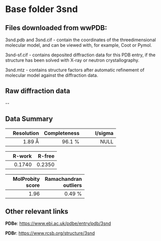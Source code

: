 # Base folder 3snd

## Files downloaded from wwPDB:

3snd.pdb and 3snd.cif - contain the coordinates of the threedimensional molecular model, and can be viewed with, for example, Coot or Pymol.

3snd-sf.cif - contains deposited diffraction data for this PDB entry, if the structure has been solved with X-ray or neutron crystallography.

3snd.mtz - contains structure factors after automatic refinement of molecular model against the diffraction data.

## Raw diffraction data

--<br> 

## Data Summary
|   | Resolution | Completeness| I/sigma |
|---|-------------:|----------------:|--------------:|
|   |1.89 Å|96.1  %|<img width=50/>NULL |

|   | **R-work**| **R-free**   
|---|-------------:|----------------:|           
||0.1740|0.2350|

|   |**MolProbity<br>score**| **Ramachandran<br>outliers** 
|---|-------------:|----------------:|
||1.96|0.49 %|

## Other relevant links 
**PDBe**:  https://www.ebi.ac.uk/pdbe/entry/pdb/3snd
 
**PDBr**: https://www.rcsb.org/structure/3snd 


